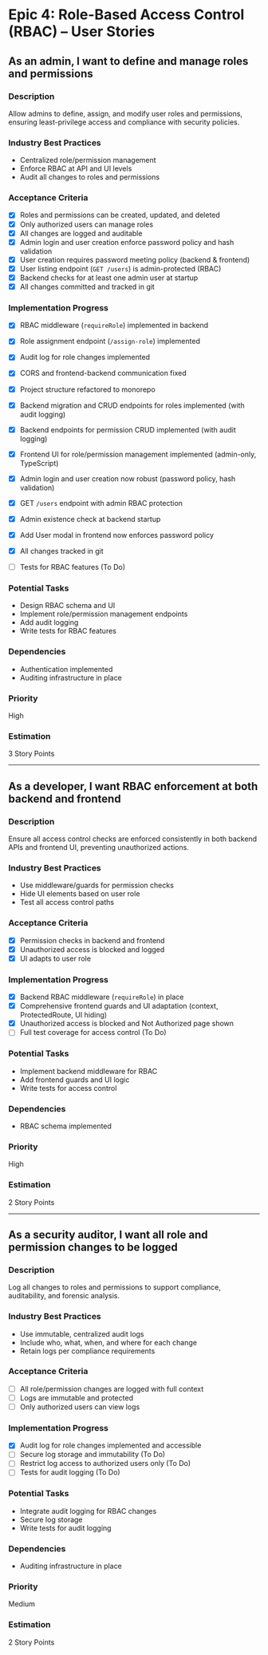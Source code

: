 # Epic 4: Role-Based Access Control (RBAC) – User Stories

## As an admin, I want to define and manage roles and permissions

### Description
Allow admins to define, assign, and modify user roles and permissions, ensuring least-privilege access and compliance with security policies.

### Industry Best Practices
- Centralized role/permission management
- Enforce RBAC at API and UI levels
- Audit all changes to roles and permissions

### Acceptance Criteria
- [x] Roles and permissions can be created, updated, and deleted
- [x] Only authorized users can manage roles
- [x] All changes are logged and auditable
- [x] Admin login and user creation enforce password policy and hash validation
- [x] User creation requires password meeting policy (backend & frontend)
- [x] User listing endpoint (`GET /users`) is admin-protected (RBAC)
- [x] Backend checks for at least one admin user at startup
- [x] All changes committed and tracked in git

### Implementation Progress
- [x] RBAC middleware (`requireRole`) implemented in backend
- [x] Role assignment endpoint (`/assign-role`) implemented
- [x] Audit log for role changes implemented
- [x] CORS and frontend-backend communication fixed
- [x] Project structure refactored to monorepo
- [x] Backend migration and CRUD endpoints for roles implemented (with audit logging)
- [x] Backend endpoints for permission CRUD implemented (with audit logging)
- [x] Frontend UI for role/permission management implemented (admin-only, TypeScript)
- [x] Admin login and user creation now robust (password policy, hash validation)
- [x] GET `/users` endpoint with admin RBAC protection
- [x] Admin existence check at backend startup
- [x] Add User modal in frontend now enforces password policy
- [x] All changes tracked in git
- [ ] Tests for RBAC features (To Do)


### Potential Tasks
- Design RBAC schema and UI
- Implement role/permission management endpoints
- Add audit logging
- Write tests for RBAC features

### Dependencies
- Authentication implemented
- Auditing infrastructure in place

### Priority
High

### Estimation
3 Story Points

---

## As a developer, I want RBAC enforcement at both backend and frontend

### Description
Ensure all access control checks are enforced consistently in both backend APIs and frontend UI, preventing unauthorized actions.

### Industry Best Practices
- Use middleware/guards for permission checks
- Hide UI elements based on user role
- Test all access control paths

### Acceptance Criteria
- [x] Permission checks in backend and frontend
- [x] Unauthorized access is blocked and logged
- [x] UI adapts to user role

### Implementation Progress
- [x] Backend RBAC middleware (`requireRole`) in place
- [x] Comprehensive frontend guards and UI adaptation (context, ProtectedRoute, UI hiding)
- [x] Unauthorized access is blocked and Not Authorized page shown
- [ ] Full test coverage for access control (To Do)

### Potential Tasks
- Implement backend middleware for RBAC
- Add frontend guards and UI logic
- Write tests for access control

### Dependencies
- RBAC schema implemented

### Priority
High

### Estimation
2 Story Points

---

## As a security auditor, I want all role and permission changes to be logged

### Description
Log all changes to roles and permissions to support compliance, auditability, and forensic analysis.

### Industry Best Practices
- Use immutable, centralized audit logs
- Include who, what, when, and where for each change
- Retain logs per compliance requirements

### Acceptance Criteria
- [ ] All role/permission changes are logged with full context
- [ ] Logs are immutable and protected
- [ ] Only authorized users can view logs

### Implementation Progress
- [x] Audit log for role changes implemented and accessible
- [ ] Secure log storage and immutability (To Do)
- [ ] Restrict log access to authorized users only (To Do)
- [ ] Tests for audit logging (To Do)

### Potential Tasks
- Integrate audit logging for RBAC changes
- Secure log storage
- Write tests for audit logging

### Dependencies
- Auditing infrastructure in place

### Priority
Medium

### Estimation
2 Story Points
